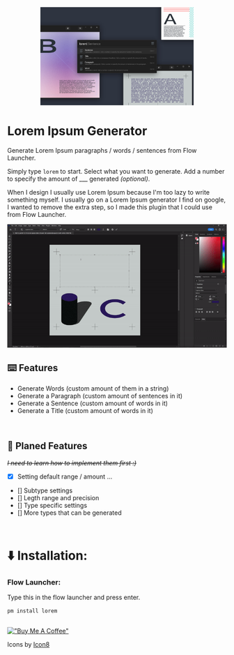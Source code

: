 <p align="center" style="width: 70%; margin: 0 auto;"><img src="./.github/NewBannerV1.jpg" alt="screenshot"></p>


# Lorem Ipsum Generator

Generate Lorem Ipsum paragraphs / words / sentences from Flow Launcher.

Simply type `lorem` to start. Select what you want to generate. Add a number to specify the amount of ___ generated *(optional)*.

When I design I usually use Lorem Ipsum because I'm too lazy to write something myself. I usually go on a Lorem Ipsum generator I find on google, I wanted to remove the extra step, so I made this plugin that I could use from Flow Launcher. 

<p align="center"><img src="./.github/screenshot.gif" alt="screenshot"></p>

## ⌨️ Features

* Generate Words (custom amount of them in a string)
* Generate a Paragraph (custom amount of sentences in it)
* Generate a Sentence (custom amount of words in it)
* Generate a Title (custom amount of words in it)

<br>

## 📅 Planed Features
~~*I need to learn how to implement them first :)*~~

- [x] Setting default range / amount ...
- [] Subtype settings
- [] Legth range and precision
- [] Type specific settings
- [] More types that can be generated

<br>

# ⬇️ Installation:

### Flow Launcher:
Type this in the flow launcher and press enter.
```
pm install lorem
```

##
[!["Buy Me A Coffee"](https://global.discourse-cdn.com/mcneel/uploads/default/original/4X/d/a/1/da14b0fbdaa177932b34765e3a0d1a2bdf450b45.svg)](https://ko-fi.com/tomkliner)

Icons by [Icon8](https://icons8.com/)
